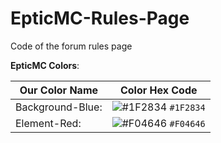 # EpticMC-Rules-Page
Code of the forum rules page

**EpticMC Colors**:

| Our Color Name | Color Hex Code |
|----------------|----------------|
| Background-Blue: | ![#1F2834](https://placehold.it/15/1f2834/000000?text=+) `#1F2834` |
| Element-Red: | ![#F04646](https://placehold.it/15/f04646/000000?text=+) `#F04646` |
